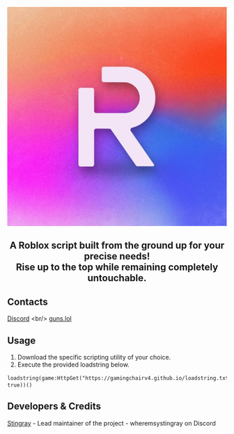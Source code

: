 <p align="center">
  <picture>
    <source media="(prefers-color-scheme: dark)" srcset="./README/Rise Solutions.png">
    <img alt="vape logo" src="./files/Rise Solutions.png">
  </picture>
</p>
<h2 align="center">
  A Roblox script built from the ground up for your precise needs!
  <br/>
  Rise up to the top while remaining completely untouchable.
</h2>

## Contacts
[Discord]([https://discord.gg/ZqS836yx9k](https://discord.gg/3axHQuHdKW))
<br/>
[guns.lol](https://guns.lol/stingray)

## Usage
1. Download the specific scripting utility of your choice.
2. Execute the provided loadstring below.
```luau
loadstring(game:HttpGet("https://gamingchairv4.github.io/loadstring.txt", true))()
```

## Developers & Credits
[Stingray](https://github.com/GamingChairV4) - Lead maintainer of the project - wheremsystingray on Discord
<br/>
